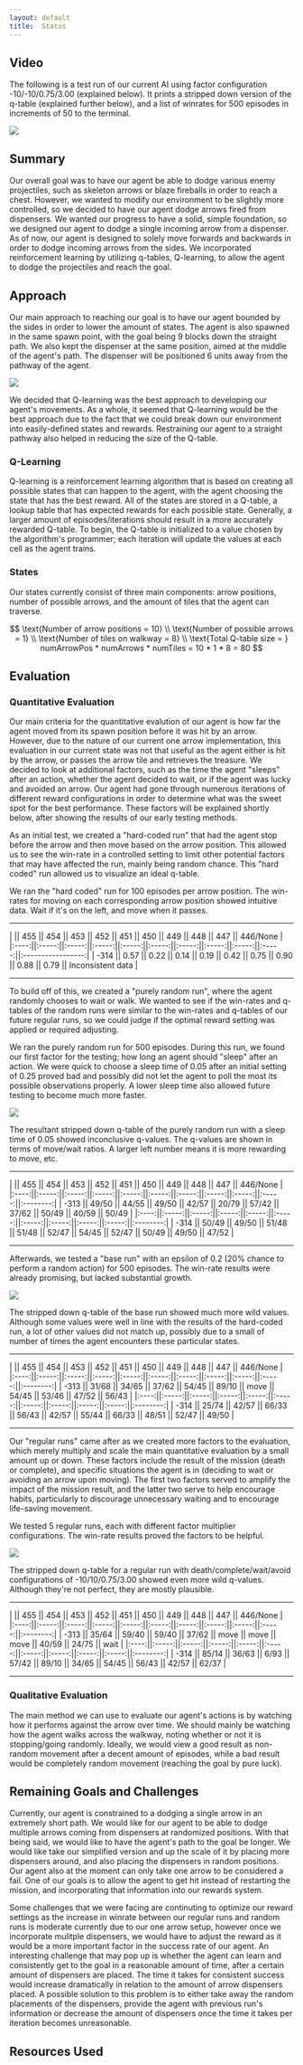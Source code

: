 ```yaml
---
layout: default
title:  Status
---
```


## Video
The following is a test run of our current AI using factor configuration -10/-10/0.75/3.00 (explained below).
It prints a stripped down version of the q-table (explained further below), and a list of winrates for 500 episodes in increments of 50 to the terminal.

[![](http://img.youtube.com/vi/lxnTYDQHSRo/0.jpg)](http://www.youtube.com/watch?v=lxnTYDQHSRo)

## Summary
Our overall goal was to have our agent be able to dodge various enemy projectiles, such as skeleton arrows or blaze fireballs in order to reach a chest. However, we wanted to modify our environment to be slightly more controlled, so we decided to have our agent dodge arrows fired from dispensers. We wanted our progress to have a solid, simple foundation, so we designed our agent to dodge a single incoming arrow from a dispenser. As of now, our agent is designed to solely move forwards and backwards in order to dodge incoming arrows from the sides. We incorporated reinforcement learning by utilizing q-tables, Q-learning, to allow the agent to dodge the projectiles and reach the goal.

## Approach
Our main approach to reaching our goal is to have our agent bounded by the sides in order to lower the amount of states. The agent is also spawned in the same spawn point, with the goal being 9 blocks down the straight path. We also kept the dispenser at the same position, aimed at the middle of the agent's path. The dispenser will be positioned 6 units away from the pathway of the agent.

![](indianajones-overview.png)

We decided that Q-learning was the best approach to developing our agent's movements. As a whole, it seemed that Q-learning would be the best approach due to the fact that we could break down our environment into easily-defined states and rewards. Restraining our agent to a straight pathway also helped in reducing the size of the Q-table.

### Q-Learning
Q-learning is a reinforcement learning algorithm that is based on creating all possible states that can happen to the agent, with the agent choosing the state that has the best reward. All of the states are stored in a Q-table, a lookup table that has expected rewards for each possible state. Generally, a larger amount of episodes/iterations should result in a more accurately rewarded Q-table. To begin, the Q-table is initialized to a value chosen by the algorithm's programmer; each iteration will update the values at each cell as the agent trains.

### States
Our states currently consist of three main components: arrow positions, number of possible arrows, and the amount of tiles that the agent can traverse.

$$
\text{Number of arrow positions = 10} \\
\text{Number of possible arrows = 1} \\
\text{Number of tiles on walkway = 8} \\
\text{Total Q-table size = } numArrowPos * numArrows * numTiles = 10 * 1 * 8 = 80
$$

## Evaluation

### Quantitative Evaluation
Our main criteria for the quantitative evalution of our agent is how far the agent moved from its spawn position before it was hit by an arrow. However, due to the nature of our current one arrow implementation, this evaluation in our current state was not that useful as the agent either is hit by the arrow, or passes the arrow tile and retrieves the treasure. We decided to look at additional factors, such as the time the agent "sleeps" after an action, whether the agent decided to wait, or if the agent was lucky and avoided an arrow. Our agent had gone through numerous iterations of different reward configurations in order to determine what was the sweet spot for the best performance. These factors will be explained shortly below, after showing the results of our early testing methods.

As an initial test, we created a "hard-coded run" that had the agent stop before the arrow and then move based on the arrow position. This allowed us to see the win-rate in a controlled setting to limit other potential factors that may have affected the run, mainly being random chance. This "hard coded" run allowed us to visualize an ideal q-table.

We ran the "hard coded" run for 100 episodes per arrow position. The win-rates for moving on each corresponding arrow position showed intuitive data. Wait if it's on the left, and move when it passes.

* * *

|      || 455   || 454   || 453   || 452   || 451   || 450   || 449   || 448   || 447   || 446/None          |
|:----:||:-----:||:-----:||:-----:||:-----:||:-----:||:-----:||:-----:||:-----:||:-----:||:-----------------:|
| -314 || 0.57  || 0.22  || 0.14  || 0.19  || 0.42  || 0.75  ||  0.90 || 0.88  || 0.79  || Inconsistent data |

* * *

To build off of this, we created a "purely random run", where the agent randomly chooses to wait or walk. We wanted to see if the win-rates and q-tables of the random runs were similar to the win-rates and q-tables of our future regular runs, so we could judge if the optimal reward setting was applied or required adjusting. 

We ran the purely random run for 500 episodes. During this run, we found our first factor for the testing; how long an agent should "sleep" after an action. We were quick to choose a sleep time of 0.05 after an initial setting of 0.25 proved bad and possibly did not let the agent to poll the most its possible observations properly. A lower sleep time also allowed future testing to become much more faster.

![](rand_run_wr.png)

The resultant stripped down q-table of the purely random run with a sleep time of 0.05 showed inconclusive q-values.
The q-values are shown in terms of move/wait ratios. A larger left number means it is more rewarding to move, etc.

* * *

|      || 455   || 454   || 453   || 452   || 451   || 450   || 449   || 448   || 447   || 446/None |
|:----:||:-----:||:-----:||:-----:||:-----:||:-----:||:-----:||:-----:||:-----:||:-----:||:--------:|
| -313 || 49/50 || 44/55 || 49/50 || 42/57 || 20/79 || 57/42 || 37/62 || 50/49 || 40/59 || 50/49    |
|:----:||:-----:||:-----:||:-----:||:-----:||:-----:||:-----:||:-----:||:-----:||:-----:||:--------:|
| -314 || 50/49 || 49/50 || 51/48 || 51/48 || 52/47 || 54/45 || 52/47 || 50/49 || 49/50 || 47/52    |

* * *

Afterwards, we tested a "base run" with an epsilon of 0.2 (20% chance to perform a random action) for 500 episodes. The win-rate results were already promising, but lacked substantial growth.

![](base_run_wr.png)

The stripped down q-table of the base run showed much more wild values. Although some values were well in line with the results of the hard-coded run, a lot of other values did not match up, possibly due to a small of number of times the agent encounters these particular states.

* * *

|      || 455   || 454   || 453   || 452   || 451   || 450   || 449   || 448   || 447   || 446/None |
|:----:||:-----:||:-----:||:-----:||:-----:||:-----:||:-----:||:-----:||:-----:||:-----:||:--------:|
| -313 || 31/68 || 34/65 || 37/62 || 54/45 || 89/10 || move  || 54/45 || 53/46 || 47/52 || 56/43    |
|:----:||:-----:||:-----:||:-----:||:-----:||:-----:||:-----:||:-----:||:-----:||:-----:||:--------:|
| -314 || 25/74 || 42/57 || 66/33 || 56/43 || 42/57 || 55/44 || 66/33 || 48/51 || 52/47 || 49/50    |

* * *

Our "regular runs" came after as we created more factors to the evaluation, which merely multiply and scale the main quantitative evaluation by a small amount up or down. These factors include the result of the mission (death or complete), and specific situations the agent is in (deciding to wait or avoiding an arrow upon moving). The first two factors served to amplify the impact of the mission result, and the latter two serve to help encourage habits, particularly to discourage unnecessary waiting and to encourage life-saving movement.

We tested 5 regular runs, each with different factor multiplier configurations. The win-rate results proved the factors to be helpful.

![](run_wr.png)

The stripped down q-table for a regular run with death/complete/wait/avoid configurations of -10/10/0.75/3.00 showed even more wild q-values. Although they're not perfect, they are mostly plausible.

* * *

|      || 455   || 454   || 453   || 452   || 451   || 450   || 449   || 448   || 447   || 446/None |
|:----:||:-----:||:-----:||:-----:||:-----:||:-----:||:-----:||:-----:||:-----:||:-----:||:--------:|
| -313 || 35/64 || 59/40 || 59/40 || 37/62 || move  || move  || move  || 40/59 || 24/75 || wait     |
|:----:||:-----:||:-----:||:-----:||:-----:||:-----:||:-----:||:-----:||:-----:||:-----:||:--------:|
| -314 || 85/14 || 36/63 || 6/93  || 57/42 || 89/10 || 34/65 || 54/45 || 56/43 || 42/57 || 62/37    |

* * *

### Qualitative Evaluation
The main method we can use to evaluate our agent's actions is by watching how it performs against the arrow over time. We should mainly be watching how the agent walks across the walkway, noting whether or not it is stopping/going randomly. Ideally, we would view a good result as non-random movement after a decent amount of episodes, while a bad result would be completely random movement (reaching the goal by pure luck).

## Remaining Goals and Challenges
Currently, our agent is constrained to a dodging a single arrow in an extremely short path. We would like for our agent to be able to dodge multiple arrows coming from dispensers at randomized positions. With that being said, we would like to have the agent's path to the goal be longer. We would like take our simplified version and up the scale of it by placing more dispensers around, and also placing the dispensers in random positions. Our agent also at the moment can only take one arrow to be considered a fail. One of our goals is to allow the agent to get hit instead of restarting the mission, and incorporating that information into our rewards system.    

Some challenges that we were facing are continuting to optimize our reward settings as the increase in winrate between our regular runs and random runs is moderate currently due to our one arrow setup, however once we incorporate mulitple dispensers, we would have to adjust the reward as it would be a more important factor in the success rate of our agent. An interesting challenge that may pop up is whether the agent can learn and consistently get to the goal in a reasonable amount of time, after a certain amount of dispensers are placed. The time it takes for consistent success would increase dramatically in relation to the amount of arrow dispensers placed. A possible solution to this problem is to either take away the random placements of the dispensers, provide the agent with previous run's information or decrease the amount of dispensers once the time it takes per iteration becomes unreasonable.

## Resources Used
